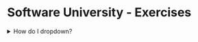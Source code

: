 # Software University - Exercises 


<details>
<summary>How do I dropdown?</summary>
<br>
| Backtick | `         |
| Pipe     | \|        |
</details>
